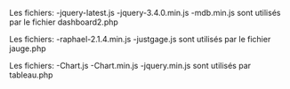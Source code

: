 Les fichiers:
-jquery-latest.js
-jquery-3.4.0.min.js
-mdb.min.js 
sont utilisés par le fichier dashboard2.php

Les fichiers:
-raphael-2.1.4.min.js
-justgage.js
sont utilisés par le fichier jauge.php

Les fichiers:
-Chart.js
-Chart.min.js
-jquery.min.js
sont utilisés par tableau.php